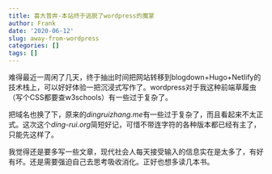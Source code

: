 ```yaml
---
title: 喜大普奔-本站终于逃脱了wordpress的魔掌
author: Frank
date: '2020-06-12'
slug: away-from-wordpress
categories: []
tags: []
---
```


难得最近一周闲了几天，终于抽出时间把网站转移到blogdown+Hugo+Netlify的技术栈上，可以好好体验一把沉浸式写作了。wordpress对于我这种前端草履虫（写个CSS都要查w3schools）有一些过于复杂了。

把域名也换了下，原来的*dingruizhang.me*有一些过于复杂了，而且看起来不太正式。这次这个*ding-rui.org*简短好记，可惜不带连字符的各种版本都已经有主了，只能先这样了。

我觉得还是要多写一些文章，现代社会人每天接受输入的信息实在是太多了，有好有坏。还是需要强迫自己去思考吸收消化。正好也想多读几本书。